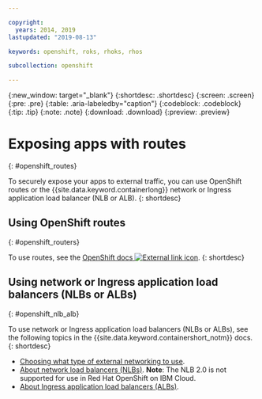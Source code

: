 ```yaml
---

copyright:
  years: 2014, 2019
lastupdated: "2019-08-13"

keywords: openshift, roks, rhoks, rhos

subcollection: openshift

---
```


{:new_window: target="_blank"}
{:shortdesc: .shortdesc}
{:screen: .screen}
{:pre: .pre}
{:table: .aria-labeledby="caption"}
{:codeblock: .codeblock}
{:tip: .tip}
{:note: .note}
{:download: .download}
{:preview: .preview}

# Exposing apps with routes
{: #openshift_routes}

To securely expose your apps to external traffic, you can use OpenShift routes or the {{site.data.keyword.containerlong}} network or Ingress application load balancer (NLB or ALB).
{: shortdesc}

## Using OpenShift routes
{: #openshift_routers}

To use routes, see the [OpenShift docs ![External link icon](../icons/launch-glyph.svg "External link icon")](https://docs.openshift.com/container-platform/3.11/dev_guide/routes.html).
{: shortdesc}

## Using network or Ingress application load balancers (NLBs or ALBs)
{: #openshift_nlb_alb}

To use network or Ingress application load balancers (NLBs or ALBs), see the following topics in the {{site.data.keyword.containershort_notm}} docs.
{: shortdesc}

* [Choosing what type of external networking to use](/docs/containers?topic=containers-cs_network_planning).
* [About network load balancers (NLBs)](/docs/containers?topic=containers-loadbalancer-about). **Note**: The NLB 2.0 is not supported for use in Red Hat OpenShift on IBM Cloud.
* [About Ingress application load balancers (ALBs)](/docs/containers?topic=containers-ingress-about).

